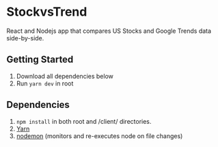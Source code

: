 # StockvsTrend
React and Nodejs app that compares US Stocks and Google Trends data side-by-side.

## Getting Started
1. Download all dependencies below
2. Run `yarn dev` in root

## Dependencies

1. `npm install` in both root and /client/ directories.
3. [Yarn](https://yarnpkg.com/en/) 
2. [nodemon](https://nodemon.io/) (monitors and re-executes node on file changes)
